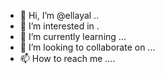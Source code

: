 - 👋 Hi, I’m @ellayal ..
- 👀 I’m interested in .
- 🌱 I’m currently learning ...
- 💞️ I’m looking to collaborate on ...
- 📫 How to reach me ....

<!---
ellayal/ellayal is a ✨ special ✨ repository because its `README.md` (this file) appears on your GitHub profile.
You can click the Preview link to take a look at your changes.
--->
